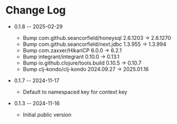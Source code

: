 # Change Log

* 0.1.8 -- 2025-02-29
  - Bump com.github.seancorfield/honeysql 2.6.1203 -> 2.6.1270
  - Bump com.github.seancorfield/next.jdbc 1.3.955 -> 1.3.994
  - Bump com.zaxxer/HikariCP 6.0.0 -> 6.2.1
  - Bump integrant/integrant 0.10.0 -> 0.13.1
  - Bump io.github.clojure/tools.build 0.10.5 -> 0.10.7
  - Bump clj-kondo/clj-kondo 2024.09.27 -> 2025.01.16

* 0.1.7 -- 2024-11-17
  - Default to namespaced key for context key

* 0.1.3 -- 2024-11-16
  - Initial public version
